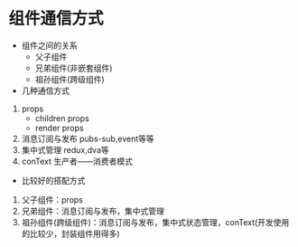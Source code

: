 # 组件通信方式
* 组件之间的关系
  - 父子组件
  - 兄弟组件(非嵌套组件)
  - 祖孙组件(跨级组件)
* 几种通信方式
1. props
   - children props
   - render props
2. 消息订阅与发布
   pubs-sub,event等等
3. 集中式管理
   redux,dva等
4. conText
   生产者——消费者模式
* 比较好的搭配方式
1. 父子组件：props
2. 兄弟组件：消息订阅与发布，集中式管理
3. 祖孙组件(跨级组件)：消息订阅与发布，集中式状态管理，conText(开发使用的比较少，封装组件用得多)